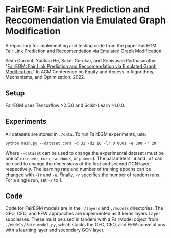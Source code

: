 # FairEGM: Fair Link Prediction and Reccomendation via Emulated Graph Modification
A repository for implementing and testing code from the paper FairEGM: Fair Link Prediction and Reccomendation via Emulated Graph Modification.

Sean Current, Yuntian He, Saket Gurukar, and Srinivasan Parthasarathy. "[FairEGM: Fair Link Prediction and Reccomendation via Emulated Graph Modification.]([https://dl.acm.org/doi/abs/10.1145/3551624.3555287])" In ACM Conference on Equity and Access in Algorithms, Mechanisms, and Optimization. 2022.

## Setup
FairEGM uses Tensorflow >2.5.0 and Scikit-Learn >1.0.0.

## Experiments
All datasets are stored in `./data`. To run FairEGM experiments, use:

    python main.py --dataset cora -d 32 -d2 16 -lr 0.0001 -e 300 -r 20
    
Where `--dataset` can be used to change the experimental dataset (must be one of `citeseer`, `cora`, `facebook`, or `pubmed`). The parameters `-d` and `-d2` can be used to change the dimensions of the first and second GCN layer, respectively. The learning rate and number of training epochs can be changed with `-lr` and `-e`. Finally, `-r` specifies the number of random runs. For a single run, set `-r` to 1.

## Code

Code for FairEGM models are in the `./layers` and `./models` directories. The GFO, CFO, and FEW approaches are implemented as tf.keras.layers.Layer subclasses. These must be used in tandem with a FairModel object from `./models/fair_model.py`, which stacks the GFO, CFO, and FEW convolutions with a learning layer and secondary GCN layer. 
